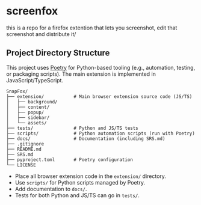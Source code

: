 # screenfox
this is a repo for a firefox extention that lets you screenshot, edit that screenshot and distribute it/

## Project Directory Structure

This project uses [Poetry](https://python-poetry.org/) for Python-based tooling (e.g., automation, testing, or packaging scripts). The main extension is implemented in JavaScript/TypeScript.

```
SnapFox/
├── extension/           # Main browser extension source code (JS/TS)
│   ├── background/
│   ├── content/
│   ├── popup/
│   ├── sidebar/
│   └── assets/
├── tests/               # Python and JS/TS tests
├── scripts/             # Python automation scripts (run with Poetry)
├── docs/                # Documentation (including SRS.md)
├── .gitignore
├── README.md
├── SRS.md
├── pyproject.toml       # Poetry configuration
└── LICENSE
```

- Place all browser extension code in the `extension/` directory.
- Use `scripts/` for Python scripts managed by Poetry.
- Add documentation to `docs/`.
- Tests for both Python and JS/TS can go in `tests/`.
